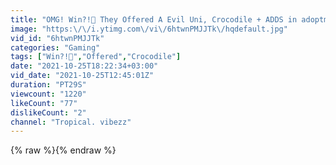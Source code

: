 ```yaml
---
title: "OMG! Win?!🎉 They Offered A Evil Uni, Crocodile + ADDS in adoptme😱😱😻"
image: "https:\/\/i.ytimg.com\/vi\/6htwnPMJJTk\/hqdefault.jpg"
vid_id: "6htwnPMJJTk"
categories: "Gaming"
tags: ["Win?!🎉","Offered","Crocodile"]
date: "2021-10-25T18:22:34+03:00"
vid_date: "2021-10-25T12:45:01Z"
duration: "PT29S"
viewcount: "1220"
likeCount: "77"
dislikeCount: "2"
channel: "Tropical. vibezz"
---
```

{% raw %}{% endraw %}
